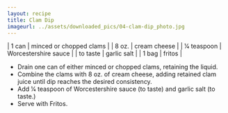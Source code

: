 ```yaml
---
layout: recipe
title: Clam Dip
imageurl: ../assets/downloaded_pics/04-clam-dip_photo.jpg
---
```

<!-- Ingredients -->

| 1 can | minced or chopped clams | 
| 8 oz. | cream cheese |
| 1⁄4 teaspoon | Worcestershire sauce |
| to taste | garlic salt |
| 1 bag | fritos |

<!-- split -->
<!-- Steps -->
* Drain one can of either minced or chopped clams, retaining the liquid.
* Combine the clams with 8 oz. of cream cheese, adding retained clam juice until dip reaches the desired consistency.
* Add 1⁄4 teaspoon of Worcestershire sauce (to taste) and garlic salt (to taste.)
* Serve with Fritos.
